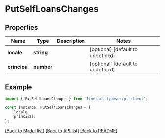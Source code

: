 # PutSelfLoansChanges


## Properties

Name | Type | Description | Notes
------------ | ------------- | ------------- | -------------
**locale** | **string** |  | [optional] [default to undefined]
**principal** | **number** |  | [optional] [default to undefined]

## Example

```typescript
import { PutSelfLoansChanges } from 'fineract-typescript-client';

const instance: PutSelfLoansChanges = {
    locale,
    principal,
};
```

[[Back to Model list]](../README.md#documentation-for-models) [[Back to API list]](../README.md#documentation-for-api-endpoints) [[Back to README]](../README.md)

